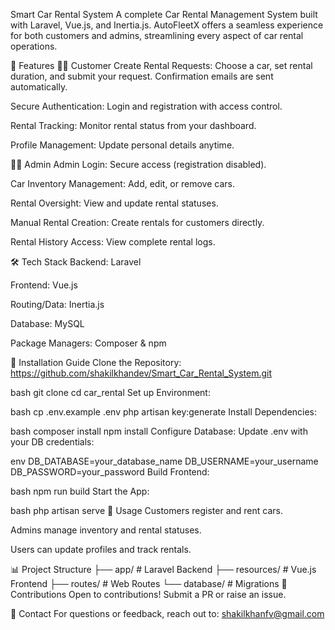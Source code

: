 Smart Car Rental System
A complete Car Rental Management System built with Laravel, Vue.js, and Inertia.js. AutoFleetX offers a seamless experience for both customers and admins, streamlining every aspect of car rental operations.

📌 Features
🧑‍💼 Customer
Create Rental Requests: Choose a car, set rental duration, and submit your request. Confirmation emails are sent automatically.

Secure Authentication: Login and registration with access control.

Rental Tracking: Monitor rental status from your dashboard.

Profile Management: Update personal details anytime.



👨‍💻 Admin
Admin Login: Secure access (registration disabled).

Car Inventory Management: Add, edit, or remove cars.

Rental Oversight: View and update rental statuses.

Manual Rental Creation: Create rentals for customers directly.

Rental History Access: View complete rental logs.

🛠️ Tech Stack
Backend: Laravel

Frontend: Vue.js

Routing/Data: Inertia.js

Database: MySQL

Package Managers: Composer & npm

🚀 Installation Guide
Clone the Repository:   https://github.com/shakilkhandev/Smart_Car_Rental_System.git

bash
git clone 
cd car_rental
Set up Environment:

bash
cp .env.example .env
php artisan key:generate
Install Dependencies:

bash
composer install
npm install
Configure Database: Update .env with your DB credentials:

env
DB_DATABASE=your_database_name
DB_USERNAME=your_username
DB_PASSWORD=your_password
Build Frontend:

bash
npm run build
Start the App:

bash
php artisan serve
📄 Usage
Customers register and rent cars.

Admins manage inventory and rental statuses.

Users can update profiles and track rentals.

📊 Project Structure
├── app/          # Laravel Backend
├── resources/    # Vue.js Frontend
├── routes/       # Web Routes
└── database/     # Migrations
🤝 Contributions
Open to contributions! Submit a PR or raise an issue.

📧 Contact
For questions or feedback, reach out to: shakilkhanfv@gmail.com 